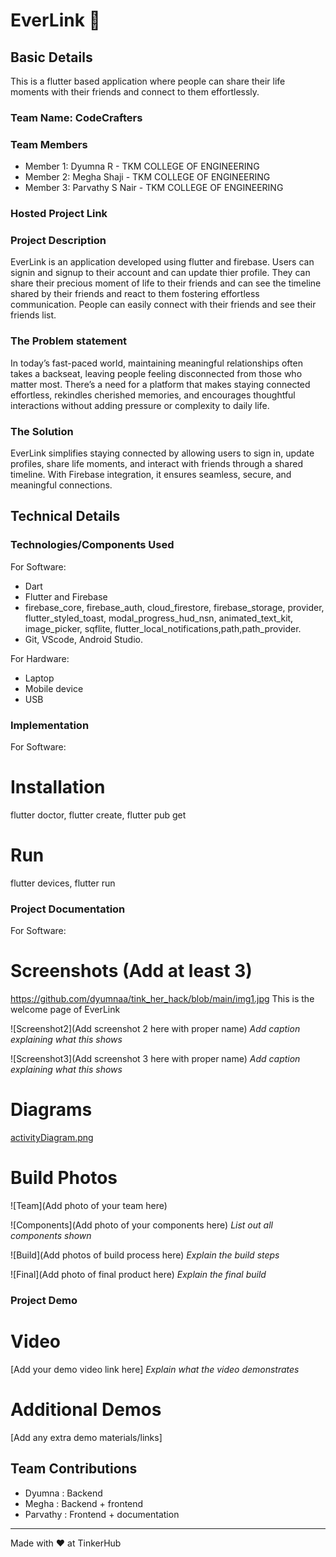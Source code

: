 # EverLink 🎯


## Basic Details
This is a flutter based application where people can share their life moments with their friends and connect to them effortlessly.
### Team Name: CodeCrafters


### Team Members
- Member 1: Dyumna R - TKM COLLEGE OF ENGINEERING
- Member 2: Megha Shaji - TKM COLLEGE OF ENGINEERING
- Member 3: Parvathy S Nair - TKM COLLEGE OF ENGINEERING

### Hosted Project Link

### Project Description
EverLink is an application developed using flutter and firebase. Users can signin and signup to their account and can update thier profile. They can share their precious moment of life to their friends and can see the timeline shared by their friends and react to them fostering effortless communication. People can easily connect with their friends and see their friends list.

### The Problem statement
In today’s fast-paced world, maintaining meaningful relationships often takes a backseat, leaving people feeling disconnected from those who matter most. There’s a need for a platform that makes staying connected effortless, rekindles cherished memories, and encourages thoughtful interactions without adding pressure or complexity to daily life.

### The Solution
EverLink simplifies staying connected by allowing users to sign in, update profiles, share life moments, and interact with friends through a shared timeline. With Firebase integration, it ensures seamless, secure, and meaningful connections.

## Technical Details
### Technologies/Components Used
For Software:
- Dart
- Flutter and Firebase
- firebase_core, firebase_auth, cloud_firestore, firebase_storage, provider, flutter_styled_toast, modal_progress_hud_nsn, animated_text_kit, image_picker, sqflite, flutter_local_notifications,path,path_provider.
- Git, VScode, Android Studio.

For Hardware:
- Laptop
- Mobile device
- USB 

### Implementation
For Software:
# Installation
flutter doctor, flutter create, flutter pub get

# Run
flutter devices, flutter run

### Project Documentation
For Software:

# Screenshots (Add at least 3)
https://github.com/dyumnaa/tink_her_hack/blob/main/img1.jpg
This is the welcome page of EverLink

![Screenshot2](Add screenshot 2 here with proper name)
*Add caption explaining what this shows*

![Screenshot3](Add screenshot 3 here with proper name)
*Add caption explaining what this shows*

# Diagrams
[activityDiagram.png](https://github.com/dyumnaa/tink_her_hack/blob/main/activityDiagram.png)

# Build Photos
![Team](Add photo of your team here)


![Components](Add photo of your components here)
*List out all components shown*

![Build](Add photos of build process here)
*Explain the build steps*

![Final](Add photo of final product here)
*Explain the final build*

### Project Demo
# Video
[Add your demo video link here]
*Explain what the video demonstrates*

# Additional Demos
[Add any extra demo materials/links]

## Team Contributions
- Dyumna : Backend
- Megha : Backend + frontend
- Parvathy : Frontend + documentation

---
Made with ❤️ at TinkerHub
